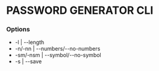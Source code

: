 # PASSWORD GENERATOR CLI

### Options

- -l | --length
- -n/-nn | --numbers/--no-numbers
- -sm/-nsm | --symbol/--no-symbol
- -s | --save
